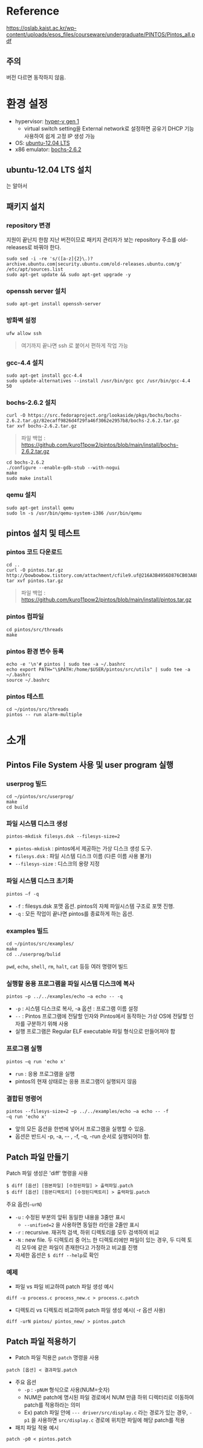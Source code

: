 # Reference
https://oslab.kaist.ac.kr/wp-content/uploads/esos_files/courseware/undergraduate/PINTOS/Pintos_all.pdf

## 주의
버전 다르면 동작하지 않음.

# 환경 설정
* hypervisor: [hyper-v gen 1](https://en.wikipedia.org/wiki/Hyper-V)
    * virtual switch setting을 External network로 설정하면 공유기 DHCP 기능 사용하여 쉽게 고정 IP 생성 가능
* OS: [ubuntu-12.04 LTS](https://old-releases.ubuntu.com/releases/12.04/ubuntu-12.04-desktop-i386.iso)
* x86 emulator: [bochs-2.6.2](https://en.wikipedia.org/wiki/Bochs)

## ubuntu-12.04 LTS 설치
는 알아서

## 패키지 설치

### repository 변경
지원이 끝난지 한참 지난 버전이므로 패키지 관리자가 보는 repository 주소를 old-releases로 바꿔야 한다.
```
sudo sed -i -re 's/([a-z]{2}\.)?archive.ubuntu.com|security.ubuntu.com/old-releases.ubuntu.com/g' /etc/apt/sources.list
sudo apt-get update && sudo apt-get upgrade -y
```

### openssh server 설치
```console
sudo apt-get install openssh-server
```

### 방화벽 설정
```console
ufw allow ssh
```

> 여기까지 끝나면 ssh 로 붙어서 편하게 작업 가능

### gcc-4.4 설치
```console
sudo apt-get install gcc-4.4
sudo update-alternatives --install /usr/bin/gcc gcc /usr/bin/gcc-4.4 50
```

### bochs-2.6.2 설치
```console
curl -O https://src.fedoraproject.org/lookaside/pkgs/bochs/bochs-2.6.2.tar.gz/82ecaff9826d4f29fa46f3062e2957b8/bochs-2.6.2.tar.gz
tar xvf bochs-2.6.2.tar.gz
```
> 파일 백업 : https://github.com/kuro11pow2/pintos/blob/main/install/bochs-2.6.2.tar.gz

```console
cd bochs-2.6.2
./configure --enable-gdb-stub --with-nogui
make
sudo make install
```


### qemu 설치
```console
sudo apt-get install qemu
sudo ln -s /usr/bin/qemu-system-i386 /usr/bin/qemu
```

## pintos 설치 및 테스트
### pintos 코드 다운로드
```console
cd ..
curl -O pintos.tar.gz http://bowbowbow.tistory.com/attachment/cfile9.uf@216A3B4956D876CB03A881.gz
tar xvf pintos.tar.gz
```
> 파일 백업 : https://github.com/kuro11pow2/pintos/blob/main/install/pintos.tar.gz

### pintos 컴파일
```console
cd pintos/src/threads
make
```

### pintos 환경 변수 등록
```console
echo -e '\n'# pintos | sudo tee -a ~/.bashrc
echo export PATH="\$PATH:/home/$USER/pintos/src/utils" | sudo tee -a ~/.bashrc
source ~/.bashrc
```

### pintos 테스트
```console
cd ~/pintos/src/threads
pintos -- run alarm-multiple
```

# 소개

## Pintos File System 사용 및 user program 실행

### userprog 빌드
```console
cd ~/pintos/src/userprog/
make
cd build
```

### 파일 시스템 디스크 생성
```console
pintos-mkdisk filesys.dsk --filesys-size=2
```
* `pintos-mkdisk` : pintos에서 제공하는 가상 디스크 생성 도구.
* `filesys.dsk` : 파일 시스템 디스크 이름 (다른 이름 사용 불가)
* `--filesys-size` : 디스크의 용량 지정

### 파일 시스템 디스크 초기화
```console
pintos –f -q
```
* `-f` : filesys.dsk 포맷 옵션. pintos의 자체 파일시스템 구조로 포맷 진행.
* `-q` : 모든 작업이 끝나면 pintos를 종료하게 하는 옵션.

### examples 빌드 
```console
cd ~/pintos/src/examples/
make
cd ../userprog/bulid
```
`pwd`, `echo`, `shell`, `rm`, `halt`, `cat` 등등 여러 명령어 빌드

### 실행할 응용 프로그램을 파일 시스템 디스크에 복사
```console
pintos –p ../../examples/echo –a echo -- -q
```
* `-p` : 시스템 디스크로 복사, -a 옵션 : 프로그램 이름 설정
* `--` : Pintos 프로그램에 전달할 인자와 Pintos에서 동작하는 가상 OS에 전달할
인자를 구분하기 위해 사용
* 실행 프로그램은 Regular ELF executable 파일 형식으로 만들어져야 함

### 프로그램 실행
```console
pintos –q run 'echo x'
```
* `run` : 응용 프로그램을 실행
* pintos의 현재 상태로는 응용 프로그램이 실행되지 않음

### 결합된 명령어
```console
pintos --filesys-size=2 –p ../../examples/echo –a echo -- -f
–q run 'echo x'
```
* 앞의 모든 옵션을 한번에 넣어서 프로그램을 실행할 수 있음.
* 옵션은 반드시 -p, -a, -- , -f, -q, -run 순서로 실행되어야 함.



## Patch 파일 만들기
Patch 파일 생성은 'diff' 명령을 사용
```console
$ diff [옵션] [원본파일] [수정된파일] > 출력파일.patch
$ diff [옵션] [원본디렉토리] [수정된디렉토리] > 출력파일.patch
```

주요 옵션(`–urN`)
* `-u` : 수정된 부분의 앞뒤 동일한 내용을 3줄만 표시
    * `--unified=2` 을 사용하면 동일한 라인을 2줄만 표시
* `-r` : recursive. 재귀적 검색, 하위 디렉토리를 모두 검색하여 비교
* `-N` : new file. 두 디렉토리 중 어느 한 디렉토리에만 파일이 있는 경우, 두 디렉
토리 모두에 같은 파일이 존재한다고 가정하고 비교를 진행
* 자세한 옵션은 `$ diff --help`로 확인

### 예제
* 파일 vs 파일 비교하여 patch 파일 생성 예시
```console
diff -u process.c process_new.c > process.c.patch
```
* 디렉토리 vs 디렉토리 비교하여 patch 파일 생성 예시( -r 옵션 사용)
```console
diff -urN pintos/ pintos_new/ > pintos.patch
```


## Patch 파일 적용하기
* Patch 파일 적용은 `patch` 명령을 사용
```console
patch [옵션] < 결과파일.patch
```
* 주요 옵션
    * `-p` : `-pNUM` 형식으로 사용(NUM=숫자)
    * NUM은 patch에 명시된 파일 경로에서 NUM 만큼 하위 디렉터리로 이동하여 patch를 적용하라는 의미
    * Ex) patch 파일 안에 `--- driver/src/display.c` 라는 경로가 있는 경우, `-p1` 을 사용하면 `src/display.c` 경로에 위치한 파일에 해당 patch를 적용
* 패치 파일 적용 예시
```console
patch -p0 < pintos.patch
```
